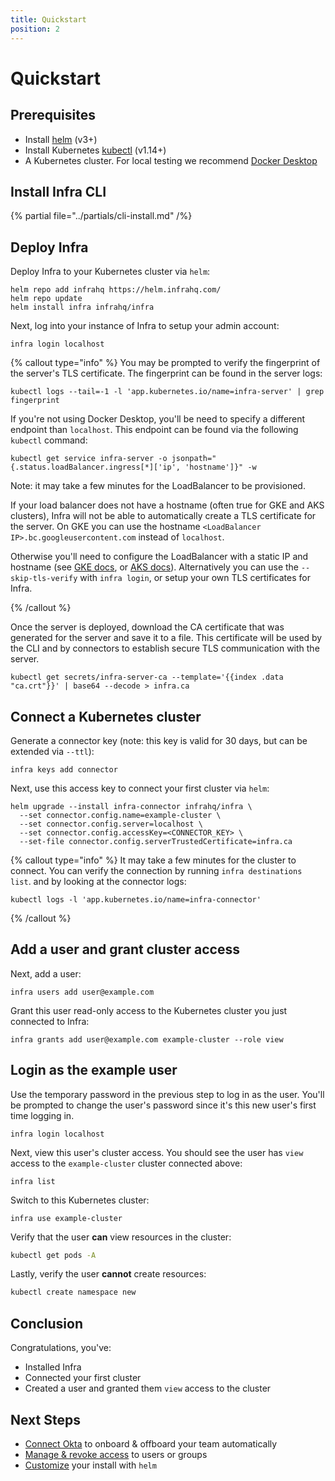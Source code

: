 ```yaml
---
title: Quickstart
position: 2
---
```


# Quickstart

## Prerequisites

* Install [helm](https://helm.sh/docs/intro/install/) (v3+)
* Install Kubernetes [kubectl](https://kubernetes.io/docs/tasks/tools/#kubectl) (v1.14+)
* A Kubernetes cluster. For local testing we recommend [Docker Desktop](https://www.docker.com/products/docker-desktop/)

## Install Infra CLI

{% partial file="../partials/cli-install.md" /%}

## Deploy Infra

Deploy Infra to your Kubernetes cluster via `helm`:

```
helm repo add infrahq https://helm.infrahq.com/
helm repo update
helm install infra infrahq/infra
```

Next, log into your instance of Infra to setup your admin account:

```
infra login localhost
```

{% callout type="info" %}
You may be prompted to verify the fingerprint of the server's TLS certificate. The fingerprint can be found in the server logs:

```
kubectl logs --tail=-1 -l 'app.kubernetes.io/name=infra-server' | grep fingerprint
```

If you're not using Docker Desktop, you'll be need to specify a different endpoint than `localhost`. This endpoint can be found via the following `kubectl` command:

```
kubectl get service infra-server -o jsonpath="{.status.loadBalancer.ingress[*]['ip', 'hostname']}" -w
```

Note: it may take a few minutes for the LoadBalancer to be provisioned.

If your load balancer does not have a hostname (often true for GKE and AKS clusters), Infra will not be able to automatically
create a TLS certificate for the server. On GKE you can use the hostname `<LoadBalancer IP>.bc.googleusercontent.com` instead
of `localhost`.


Otherwise you'll need to configure the LoadBalancer with a static IP and hostname (see
[GKE docs](https://cloud.google.com/kubernetes-engine/docs/tutorials/configuring-domain-name-static-ip), or
[AKS docs](https://docs.microsoft.com/en-us/azure/aks/static-ip#create-a-static-ip-address)).
Alternatively you can use the `--skip-tls-verify` with `infra login`, or setup your own TLS certificates for Infra.

{% /callout %}

Once the server is deployed, download the CA certificate that was generated for the server and save it to a file.
This certificate will be used by the CLI and by connectors to establish secure TLS
communication with the server.

```
kubectl get secrets/infra-server-ca --template='{{index .data "ca.crt"}}' | base64 --decode > infra.ca
```


## Connect a Kubernetes cluster

Generate a connector key (note: this key is valid for 30 days, but can be extended via `--ttl`):

```
infra keys add connector
```

Next, use this access key to connect your first cluster via `helm`:

```
helm upgrade --install infra-connector infrahq/infra \
  --set connector.config.name=example-cluster \
  --set connector.config.server=localhost \
  --set connector.config.accessKey=<CONNECTOR_KEY> \
  --set-file connector.config.serverTrustedCertificate=infra.ca
```

{% callout type="info" %}
It may take a few minutes for the cluster to connect. You can verify the connection by running `infra destinations list`. and
by looking at the connector logs:

```
kubectl logs -l 'app.kubernetes.io/name=infra-connector'
```

{% /callout %}


## Add a user and grant cluster access

Next, add a user:

```
infra users add user@example.com
```

Grant this user read-only access to the Kubernetes cluster you just connected to Infra:

```
infra grants add user@example.com example-cluster --role view
```

## Login as the example user

Use the temporary password in the previous step to log in as the user. You'll be prompted to change the user's password since it's this new user's first time logging in.

```
infra login localhost
```

Next, view this user's cluster access. You should see the user has `view` access to the `example-cluster` cluster connected above:

```
infra list
```

Switch to this Kubernetes cluster:

```
infra use example-cluster
```

Verify that the user **can** view resources in the cluster:

```bash
kubectl get pods -A
```

Lastly, verify the user **cannot** create resources:

```bash
kubectl create namespace new
```

## Conclusion

Congratulations, you've:
* Installed Infra
* Connected your first cluster
* Created a user and granted them `view` access to the cluster

## Next Steps

* [Connect Okta](../identity-providers/okta.md) to onboard & offboard your team automatically
* [Manage & revoke access](../configuration/granting-access.md) to users or groups
* [Customize](../reference/helm-reference.md) your install with `helm`

